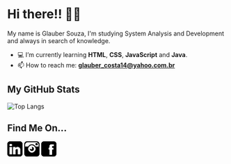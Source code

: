 # Hi there!! &#129304;&#127995;

My name is Glauber Souza, I'm studying System Analysis and Development and always in search of knowledge.

* 💻 I’m currently learning **HTML**, **CSS**, **JavaScript** and **Java**.
* 📫 How to reach me: **glauber_costa14@yahoo.com.br**

## My GitHub Stats

![Top Langs](https://github-readme-stats.vercel.app/api/top-langs/?username=glaubercsouza&theme=react&layout=compact)

## Find Me On...

[![](images/linkedin-f.png)](https://www.linkedin.com/in/glauber-souza-30253795/) [![](images/instagram-f.png)](https://www.instagram.com/glauber.csouza/)  [![](images/facebook-f.png)](https://www.facebook.com/glaubercsouza/) 

<!---
<a href="https://www.linkedin.com/in/glauber-souza-30253795/" target="_blank" rel="external"><img src="https://github.com/glaubercsouza/glaubercsouza/blob/main/images/linkedin-f.png" alt="linkedin" width=35 height=35/></a>
<a href="https://www.instagram.com/glauber.csouza/" target="_blank" rel="external"><img src="https://github.com/glaubercsouza/glaubercsouza/blob/main/images/instagram-f.png" alt="instagram" width=35 height=35/></a>
<a href="https://www.facebook.com/glaubercsouza/" target="_blank" rel="external"><img src="https://github.com/glaubercsouza/glaubercsouza/blob/main/images/facebook-f.png" alt="facebook" width=35 height=35/></a>
--
